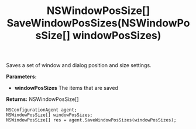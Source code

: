 ﻿---
uid: crmscript_ref_NSConfigurationAgent_SaveWindowPosSizes
title: NSWindowPosSize[] SaveWindowPosSizes(NSWindowPosSize[] windowPosSizes)
intellisense: NSConfigurationAgent.SaveWindowPosSizes
keywords: NSConfigurationAgent, SaveWindowPosSizes
so.topic: reference
---

Saves a set of window and dialog position and size settings.

**Parameters:**
 - **windowPosSizes** The items that are saved

**Returns:** NSWindowPosSize[]

```crmscript
NSConfigurationAgent agent;
NSWindowPosSize[] windowPosSizes;
NSWindowPosSize[] res = agent.SaveWindowPosSizes(windowPosSizes);
```

